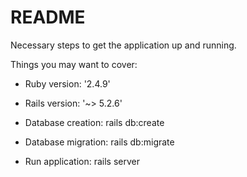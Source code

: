 # README

Necessary steps to get the application up and running.

Things you may want to cover:

* Ruby version: '2.4.9'

* Rails version: '~> 5.2.6'

* Database creation: rails db:create

* Database migration: rails db:migrate

* Run application: rails server

